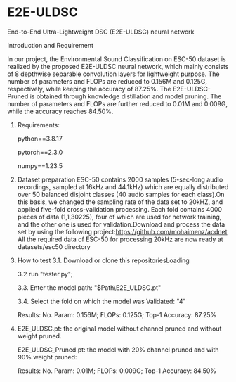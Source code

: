 # E2E-ULDSC
End-to-End Ultra-Lightweight DSC (E2E-ULDSC) neural network

Introduction and Requirement

In our project, the Environmental Sound Classification on ESC-50 dataset is realized by the proposed E2E-ULDSC neural network, which mainly consists of 8 depthwise separable convolution layers for lightweight purpose. The number of parameters and FLOPs are reduced to 0.156M and 0.125G, respectively, while keeping the accuracy of 87.25%.
The E2E-ULDSC-Pruned is obtained through knowledge distillation and model pruning. The number of parameters and FLOPs are further reduced to 0.01M and 0.009G, while the accuracy reaches 84.50%.


1. Requirements:
   
   python==3.8.17
   
   pytorch==2.3.0
   
   numpy==1.23.5
2. Dataset preparation
   ESC-50 contains 2000 samples (5-sec-long audio recordings, sampled at 16kHz and 44.1kHz) which are equally distributed over 50 balanced disjoint classes (40 audio samples for each class).On this basis, we changed the sampling rate of the data set to 20kHZ, and applied five-fold cross-validation processing. Each fold contains 4000 pieces of data (1,1,30225), four of which are used for network training, and the other one is used for validation.Download and process the data set by using the following project:https://github.com/mohaimenz/acdnet   
All the required data of ESC-50 for processing 20kHz are now ready at datasets/esc50 directory
3. How to test
   3.1. Download or clone this repositoriesLoading
   
   3.2 run "tester.py";
   
   3.3. Enter the model path: "$Path\E2E_ULDSC.pt"
   
   3.4. Select the fold on which the model was Validated: "4"
   
   Results: No. Param: 0.156M; FLOPs: 0.125G; Top-1 Accuracy: 87.25%
  
5. E2E_ULDSC.pt: the original model without channel pruned and without weight pruned.

   E2E_ULDSC_Pruned.pt: the model with 20% channel pruned and with 90% weight pruned:

   Results: No. Param: 0.01M; FLOPs: 0.009G; Top-1 Accuracy: 84.50%  

    
  





